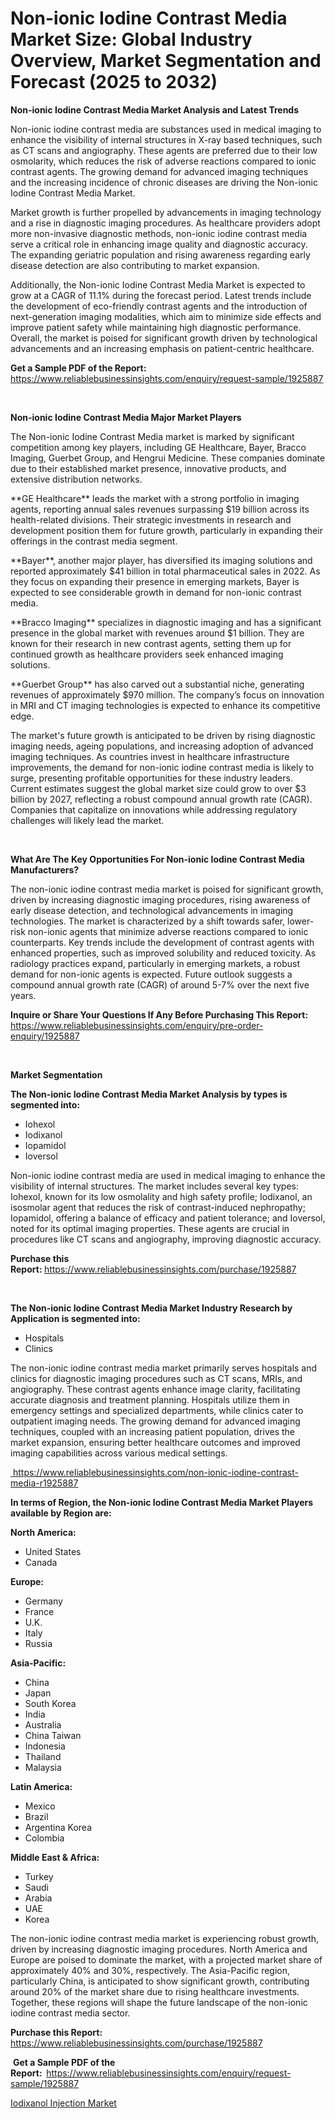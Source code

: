 <p><h1>Non-ionic Iodine Contrast Media Market Size: Global Industry Overview, Market Segmentation and Forecast (2025 to 2032)</h1></p><p><strong>Non-ionic Iodine Contrast Media Market Analysis and Latest Trends</strong></p>
<p><p>Non-ionic iodine contrast media are substances used in medical imaging to enhance the visibility of internal structures in X-ray based techniques, such as CT scans and angiography. These agents are preferred due to their low osmolarity, which reduces the risk of adverse reactions compared to ionic contrast agents. The growing demand for advanced imaging techniques and the increasing incidence of chronic diseases are driving the Non-ionic Iodine Contrast Media Market.</p><p>Market growth is further propelled by advancements in imaging technology and a rise in diagnostic imaging procedures. As healthcare providers adopt more non-invasive diagnostic methods, non-ionic iodine contrast media serve a critical role in enhancing image quality and diagnostic accuracy. The expanding geriatric population and rising awareness regarding early disease detection are also contributing to market expansion.</p><p>Additionally, the Non-ionic Iodine Contrast Media Market is expected to grow at a CAGR of 11.1% during the forecast period. Latest trends include the development of eco-friendly contrast agents and the introduction of next-generation imaging modalities, which aim to minimize side effects and improve patient safety while maintaining high diagnostic performance. Overall, the market is poised for significant growth driven by technological advancements and an increasing emphasis on patient-centric healthcare.</p></p>
<p><strong>Get a Sample PDF of the Report:&nbsp;</strong> <a href="https://www.reliablebusinessinsights.com/enquiry/request-sample/1925887?utm_campaign=2248&utm_medium=2&utm_source=Github&utm_content=ia&utm_term=28032025&utm_id=non-ionic-iodine-contrast-media">https://www.reliablebusinessinsights.com/enquiry/request-sample/1925887</a></p>
<p>&nbsp;</p>
<p><strong>Non-ionic Iodine Contrast Media Major Market Players</strong></p>
<p><p>The Non-ionic Iodine Contrast Media market is marked by significant competition among key players, including GE Healthcare, Bayer, Bracco Imaging, Guerbet Group, and Hengrui Medicine. These companies dominate due to their established market presence, innovative products, and extensive distribution networks.</p><p>**GE Healthcare** leads the market with a strong portfolio in imaging agents, reporting annual sales revenues surpassing $19 billion across its health-related divisions. Their strategic investments in research and development position them for future growth, particularly in expanding their offerings in the contrast media segment.</p><p>**Bayer**, another major player, has diversified its imaging solutions and reported approximately $41 billion in total pharmaceutical sales in 2022. As they focus on expanding their presence in emerging markets, Bayer is expected to see considerable growth in demand for non-ionic contrast media.</p><p>**Bracco Imaging** specializes in diagnostic imaging and has a significant presence in the global market with revenues around $1 billion. They are known for their research in new contrast agents, setting them up for continued growth as healthcare providers seek enhanced imaging solutions.</p><p>**Guerbet Group** has also carved out a substantial niche, generating revenues of approximately $970 million. The company’s focus on innovation in MRI and CT imaging technologies is expected to enhance its competitive edge.</p><p>The market's future growth is anticipated to be driven by rising diagnostic imaging needs, ageing populations, and increasing adoption of advanced imaging techniques. As countries invest in healthcare infrastructure improvements, the demand for non-ionic iodine contrast media is likely to surge, presenting profitable opportunities for these industry leaders. Current estimates suggest the global market size could grow to over $3 billion by 2027, reflecting a robust compound annual growth rate (CAGR). Companies that capitalize on innovations while addressing regulatory challenges will likely lead the market.</p></p>
<p>&nbsp;</p>
<p><strong>What Are The Key Opportunities For Non-ionic Iodine Contrast Media Manufacturers?</strong></p>
<p><p>The non-ionic iodine contrast media market is poised for significant growth, driven by increasing diagnostic imaging procedures, rising awareness of early disease detection, and technological advancements in imaging technologies. The market is characterized by a shift towards safer, lower-risk non-ionic agents that minimize adverse reactions compared to ionic counterparts. Key trends include the development of contrast agents with enhanced properties, such as improved solubility and reduced toxicity. As radiology practices expand, particularly in emerging markets, a robust demand for non-ionic agents is expected. Future outlook suggests a compound annual growth rate (CAGR) of around 5-7% over the next five years.</p></p>
<p><strong>Inquire or Share Your Questions If Any Before Purchasing This Report:</strong> <a href="https://www.reliablebusinessinsights.com/enquiry/pre-order-enquiry/1925887?utm_campaign=2248&utm_medium=2&utm_source=Github&utm_content=ia&utm_term=28032025&utm_id=non-ionic-iodine-contrast-media">https://www.reliablebusinessinsights.com/enquiry/pre-order-enquiry/1925887</a></p>
<p>&nbsp;</p>
<p><strong>Market Segmentation</strong></p>
<p><strong>The Non-ionic Iodine Contrast Media Market Analysis by types is segmented into:</strong></p>
<p><ul><li>Iohexol</li><li>Iodixanol</li><li>Iopamidol</li><li>Ioversol</li></ul></p>
<p><p>Non-ionic iodine contrast media are used in medical imaging to enhance the visibility of internal structures. The market includes several key types: Iohexol, known for its low osmolality and high safety profile; Iodixanol, an isosmolar agent that reduces the risk of contrast-induced nephropathy; Iopamidol, offering a balance of efficacy and patient tolerance; and Ioversol, noted for its optimal imaging properties. These agents are crucial in procedures like CT scans and angiography, improving diagnostic accuracy.</p></p>
<p><strong>Purchase this Report:&nbsp;</strong><a href="https://www.reliablebusinessinsights.com/purchase/1925887?utm_campaign=2248&utm_medium=2&utm_source=Github&utm_content=ia&utm_term=28032025&utm_id=non-ionic-iodine-contrast-media">https://www.reliablebusinessinsights.com/purchase/1925887</a></p>
<p>&nbsp;</p>
<p><strong>The Non-ionic Iodine Contrast Media Market Industry Research by Application is segmented into:</strong></p>
<p><ul><li>Hospitals</li><li>Clinics</li></ul></p>
<p><p>The non-ionic iodine contrast media market primarily serves hospitals and clinics for diagnostic imaging procedures such as CT scans, MRIs, and angiography. These contrast agents enhance image clarity, facilitating accurate diagnosis and treatment planning. Hospitals utilize them in emergency settings and specialized departments, while clinics cater to outpatient imaging needs. The growing demand for advanced imaging techniques, coupled with an increasing patient population, drives the market expansion, ensuring better healthcare outcomes and improved imaging capabilities across various medical settings.</p></p>
<p><a href="https://www.reliablebusinessinsights.com/non-ionic-iodine-contrast-media-r1925887?utm_campaign=2248&utm_medium=2&utm_source=Github&utm_content=ia&utm_term=28032025&utm_id=non-ionic-iodine-contrast-media">&nbsp;https://www.reliablebusinessinsights.com/non-ionic-iodine-contrast-media-r1925887</a></p>
<p><strong>In terms of Region, the Non-ionic Iodine Contrast Media Market Players available by Region are:</strong></p>
<p>
    <p> <strong> North America: </strong>
        <ul>
            <li>United States</li>
            <li>Canada</li>
        </ul>
        </p> 
    <p> <strong> Europe: </strong>
        <ul>
            <li>Germany</li>
            <li>France</li>
            <li>U.K.</li>
            <li>Italy</li>
            <li>Russia</li>
        </ul>
        </p> 
    <p> <strong> Asia-Pacific: </strong>
        <ul>
            <li>China</li>
            <li>Japan</li>
            <li>South Korea</li>
            <li>India</li>
            <li>Australia</li>
            <li>China Taiwan</li>
            <li>Indonesia</li>
            <li>Thailand</li>
            <li>Malaysia</li>
        </ul>
        </p> 
    <p> <strong> Latin America: </strong>
        <ul>
            <li>Mexico</li>
            <li>Brazil</li>
            <li>Argentina Korea</li>
            <li>Colombia</li>
        </ul>
        </p> 
    <p> <strong> Middle East & Africa: </strong>
        <ul>
            <li>Turkey</li>
            <li>Saudi</li>
            <li>Arabia</li>
            <li>UAE</li>
            <li>Korea</li>
        </ul>
    </p>
    </p>
<p><p>The non-ionic iodine contrast media market is experiencing robust growth, driven by increasing diagnostic imaging procedures. North America and Europe are poised to dominate the market, with a projected market share of approximately 40% and 30%, respectively. The Asia-Pacific region, particularly China, is anticipated to show significant growth, contributing around 20% of the market share due to rising healthcare investments. Together, these regions will shape the future landscape of the non-ionic iodine contrast media sector.</p></p>
<p><strong>Purchase this Report: </strong><a href="https://www.reliablebusinessinsights.com/purchase/1925887?utm_campaign=2248&utm_medium=2&utm_source=Github&utm_content=ia&utm_term=28032025&utm_id=non-ionic-iodine-contrast-media">https://www.reliablebusinessinsights.com/purchase/1925887</a></p>
<p>&nbsp;<strong>Get a Sample PDF of the Report:&nbsp;&nbsp;</strong><a href="https://www.reliablebusinessinsights.com/enquiry/request-sample/1925887?utm_campaign=2248&utm_medium=2&utm_source=Github&utm_content=ia&utm_term=28032025&utm_id=non-ionic-iodine-contrast-media">https://www.reliablebusinessinsights.com/enquiry/request-sample/1925887</a></p>
<p><strong></strong></p>
<p><p><a href="https://github.com/mookiesville/Market-Research-Report-List-1/blob/main/iodixanol-injection-market.md?utm_campaign=2248&utm_medium=2&utm_source=Github&utm_content=ia&utm_term=28032025&utm_id=non-ionic-iodine-contrast-media">Iodixanol Injection Market</a></p></p>